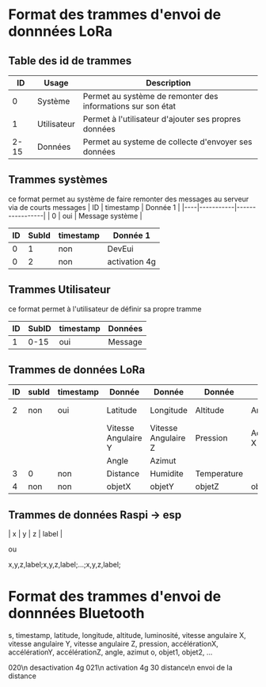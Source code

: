 # Format des trammes d'envoi de donnnées LoRa

## Table des id de trammes


| ID   | Usage       | Description                                                  |
|------|-------------|--------------------------------------------------------------|
| 0    | Système     | Permet au système de remonter des informations sur son état  |
| 1    | Utilisateur | Permet à l'utilisateur d'ajouter ses propres données         |
| 2-15 | Données     | Permet au systeme de collecte d'envoyer ses données          |


## Trammes systèmes
ce format permet au système de faire remonter des messages au serveur via de courts messages
| ID | timestamp | Donnée 1        |
|----|-----------|-----------------|
| 0  | oui       | Message système |

| ID | SubId | timestamp | Donnée 1        |
|----|-------|-----------|-----------------|
| 0  |   1   | non       | DevEui          |
| 0  |   2   | non       | activation 4g   |

## Trammes Utilisateur

ce format permet à l'utilisateur de définir sa propre tramme

| ID | SubID | timestamp | Données |
|----|-------|-----------|---------|
| 1  | 0-15  | oui       | Message |

## Trammes de données LoRa

| ID  | subId | timestamp | Donnée               | Donnée                | Donnée                | Donnée         | Donnée        |  Donnée              |
|-----|-------|-----------|----------------------|-----------------------|-----------------------|----------------|---------------|----------------------|
|  2  |  non  | oui       | Latitude             | Longitude             | Altitude              | Angle          | luminosite    | Vitesse Angulaire X  |
|     |       |           | Vitesse Angulaire Y  | Vitesse Angulaire Z   | Pression              | Accelération X | Accelération Y| Accelération Z       | 
|     |       |           | Angle                | Azimut                |                       |                |               |                      |
|  3  |   0   | non       | Distance             | Humidite              | Temperature           |                |               |                      |
|  4  |  non  | non       | objetX               | objetY                | objetZ                | objetLabel     | ...           |                      |


## Trammes de données Raspi -> esp

| x | y | z | label |

ou 

x,y,z,label;x,y,z,label;...;x,y,z,label;


# Format des trammes d'envoi de donnnées Bluetooth

s, timestamp, latitude, longitude, altitude, luminosité, vitesse angulaire X, vitesse angulaire Y, vitesse angulaire Z, pression, accélérationX, accélérationY, accélérationZ, angle, azimut
o, objet1, objet2, ...

020\n desactivation 4g
021\n activation 4g
30 distance\n envoi de la distance